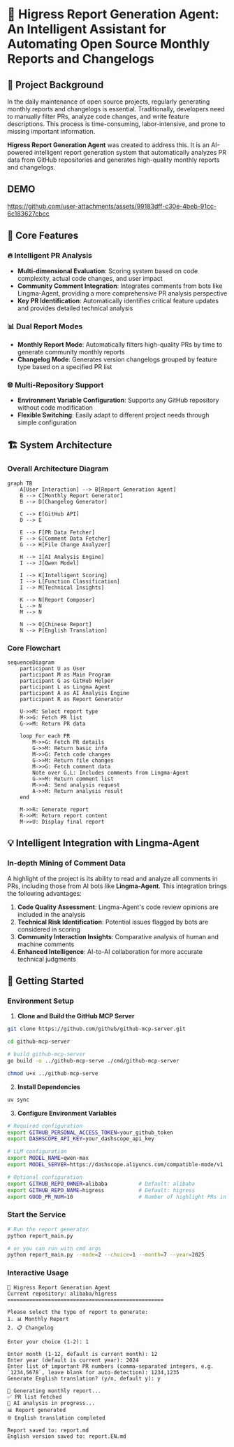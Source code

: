 # 🤖 Higress Report Generation Agent: An Intelligent Assistant for Automating Open Source Monthly Reports and Changelogs

## 📖 Project Background

In the daily maintenance of open source projects, regularly generating monthly reports and changelogs is essential. Traditionally, developers need to manually filter PRs, analyze code changes, and write feature descriptions. This process is time-consuming, labor-intensive, and prone to missing important information.

**Higress Report Generation Agent** was created to address this. It is an AI-powered intelligent report generation system that automatically analyzes PR data from GitHub repositories and generates high-quality monthly reports and changelogs.

## DEMO
https://github.com/user-attachments/assets/99183dff-c30e-4beb-91cc-6c183627cbcc

## 🎯 Core Features

### 🔥 Intelligent PR Analysis
- **Multi-dimensional Evaluation**: Scoring system based on code complexity, actual code changes, and user impact
- **Community Comment Integration**: Integrates comments from bots like Lingma-Agent, providing a more comprehensive PR analysis perspective
- **Key PR Identification**: Automatically identifies critical feature updates and provides detailed technical analysis

### 📊 Dual Report Modes
- **Monthly Report Mode**: Automatically filters high-quality PRs by time to generate community monthly reports
- **Changelog Mode**: Generates version changelogs grouped by feature type based on a specified PR list

### 🌐 Multi-Repository Support
- **Environment Variable Configuration**: Supports any GitHub repository without code modification
- **Flexible Switching**: Easily adapt to different project needs through simple configuration

## 🏗️ System Architecture

### Overall Architecture Diagram
```mermaid
graph TB
    A[User Interaction] --> B[Report Generation Agent]
    B --> C[Monthly Report Generator]
    B --> D[Changelog Generator]

    C --> E[GitHub API]
    D --> E

    E --> F[PR Data Fetcher]
    F --> G[Comment Data Fetcher]
    G --> H[File Change Analyzer]

    H --> I[AI Analysis Engine]
    I --> J[Qwen Model]

    I --> K[Intelligent Scoring]
    I --> L[Function Classification]
    I --> M[Technical Insights]

    K --> N[Report Composer]
    L --> N
    M --> N

    N --> O[Chinese Report]
    N --> P[English Translation]

```

### Core Flowchart
```mermaid
sequenceDiagram
    participant U as User
    participant M as Main Program
    participant G as GitHub Helper
    participant L as Lingma Agent
    participant A as AI Analysis Engine
    participant R as Report Generator

    U->>M: Select report type
    M->>G: Fetch PR list
    G->>M: Return PR data

    loop For each PR
        M->>G: Fetch PR details
        G->>M: Return basic info
        M->>G: Fetch code changes
        G->>M: Return file changes
        M->>G: Fetch comment data
        Note over G,L: Includes comments from Lingma-Agent
        G->>M: Return comment list
        M->>A: Send analysis request
        A->>M: Return analysis result
    end

    M->>R: Generate report
    R->>M: Return report content
    M->>U: Display final report
```

## 💡 Intelligent Integration with Lingma-Agent

### In-depth Mining of Comment Data

A highlight of the project is its ability to read and analyze all comments in PRs, including those from AI bots like **Lingma-Agent**. This integration brings the following advantages:

1. **Code Quality Assessment**: Lingma-Agent's code review opinions are included in the analysis
2. **Technical Risk Identification**: Potential issues flagged by bots are considered in scoring
3. **Community Interaction Insights**: Comparative analysis of human and machine comments
4. **Enhanced Intelligence**: AI-to-AI collaboration for more accurate technical judgments


## 🚀 Getting Started

### Environment Setup

1. **Clone and Build the GitHub MCP Server**
```bash
git clone https://github.com/github/github-mcp-server.git

cd github-mcp-server

# build github-mcp-server
go build -o ../github-mcp-serve ./cmd/github-mcp-server 

chmod u+x ../github-mcp-serve
```

2. **Install Dependencies**
```bash
uv sync
```

3. **Configure Environment Variables**
```bash
# Required configuration
export GITHUB_PERSONAL_ACCESS_TOKEN=your_github_token
export DASHSCOPE_API_KEY=your_dashscope_api_key

# LLM configuration
export MODEL_NAME=qwen-max
export MODEL_SERVER=https://dashscope.aliyuncs.com/compatible-mode/v1

# Optional configuration
export GITHUB_REPO_OWNER=alibaba          # Default: alibaba
export GITHUB_REPO_NAME=higress           # Default: higress
export GOOD_PR_NUM=10                     # Number of highlight PRs in monthly report
```

### Start the Service

```bash
# Run the report generator
python report_main.py

# or you can run with cmd args
python report_main.py --mode=2 --choice=1 --month=7 --year=2025
```

### Interactive Usage

```
🤖 Higress Report Generation Agent
Current repository: alibaba/higress
==================================================

Please select the type of report to generate:
1. 📊 Monthly Report
2. 📋 Changelog

Enter your choice (1-2): 1

Enter month (1-12, default is current month): 12
Enter year (default is current year): 2024
Enter list of important PR numbers (comma-separated integers, e.g. `1234,5678`, leave blank for auto-detection): 1234,1235
Generate English translation? (y/n, default y): y

🔄 Generating monthly report...
✅ PR list fetched
🤖 AI analysis in progress...
📊 Report generated
🌐 English translation completed

Report saved to: report.md
English version saved to: report.EN.md
``` 